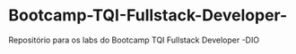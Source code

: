 # Bootcamp-TQI-Fullstack-Developer-
Repositório para os labs do Bootcamp TQI Fullstack Developer -DIO
